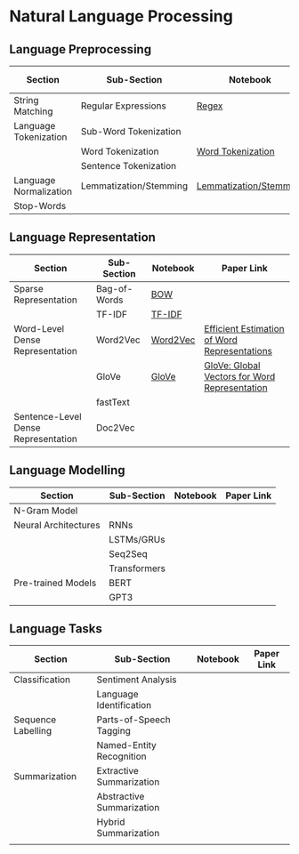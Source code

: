 # Natural Language Processing

## Language Preprocessing
|  Section | Sub-Section | Notebook | Paper Link |
|--|--|--|--|
| String Matching | Regular Expressions | [Regex](https://github.com/Michael-M-Mike/NLP/blob/main/Language%20Preprocessing/Regular_Expressions.ipynb) |  |
| Language Tokenization | Sub-Word Tokenization | |  |
| | Word Tokenization | [Word Tokenization](https://github.com/Michael-M-Mike/NLP/blob/main/Language%20Preprocessing/Word_Tokenization.ipynb) |  |
| | Sentence Tokenization | |  |
| Language Normalization | Lemmatization/Stemming | [Lemmatization/Stemming](https://github.com/Michael-M-Mike/NLP/blob/main/Language%20Preprocessing/Language_Normalization.ipynb) |
| Stop-Words| | |  |

## Language Representation
|  Section | Sub-Section | Notebook | Paper Link |
|--|--|--|--|
| Sparse Representation | Bag-of-Words | [BOW](https://github.com/Michael-M-Mike/NLP/blob/main/Language%20Representation/Bag_of_Words_Document_Representation.ipynb) | |
| | TF-IDF | [TF-IDF](https://github.com/Michael-M-Mike/NLP/blob/main/Language%20Representation/TF_IDF_Document_Representation.ipynb) | |
| Word-Level Dense Representation | Word2Vec | [Word2Vec](https://github.com/Michael-M-Mike/NLP/blob/main/Language%20Representation/Word2Vec_Word_Embeddings.ipynb) | [Efficient Estimation of Word Representations](https://arxiv.org/abs/1301.3781) |
| | GloVe | [GloVe](https://github.com/Michael-M-Mike/NLP/blob/main/Language%20Representation/GloVe_Word_Embeddings.ipynb) | [GloVe: Global Vectors for Word Representation](https://nlp.stanford.edu/pubs/glove.pdf) |
| | fastText | | |
| Sentence-Level Dense Representation| Doc2Vec | | |

## Language Modelling
|  Section | Sub-Section | Notebook | Paper Link |
|--|--|--|--|
| N-Gram Model | | | |
| Neural Architectures | RNNs | | |
| | LSTMs/GRUs | | |
| | Seq2Seq | | |
| | Transformers | | |
| Pre-trained Models | BERT | | |
| | GPT3 | | |

## Language Tasks
|  Section | Sub-Section | Notebook | Paper Link |
|--|--|--|--|
| Classification | Sentiment Analysis | | |
| | Language Identification | | |
| Sequence Labelling | Parts-of-Speech Tagging | | |
| | Named-Entity Recognition | | |
| Summarization | Extractive Summarization | | |
| | Abstractive Summarization | | |
| | Hybrid Summarization | | |
| |  | | |
